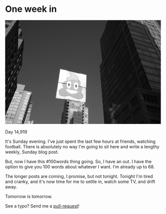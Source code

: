 # One week in

![](images/DSCF0052.jpg)

Day 14,919

It's Sunday evening. I've just spent the last few hours at friends, watching football. There is absolutely no way I'm going to sit here and write a lengthy weekly, Sunday blog post.

But, now I have this #100words thing going. So, I have an out. I have the option to give you 100 words about whatever I want. I'm already up to 68. 

The longer posts are coming, I promise, but not tonight. Tonight I'm tired and cranky, and it's now time for me to settle in, watch some TV, and drift away.

Tomorrow is tomorrow.

See a typo? Send me a [pull-request](https://github.com/micahwalter/blogs-14919-one-week-in)!


